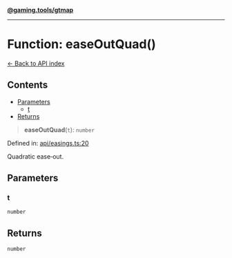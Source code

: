 [**@gaming.tools/gtmap**](README.md)

***

# Function: easeOutQuad()

[← Back to API index](./README.md)

## Contents

- [Parameters](#parameters)
  - [t](#t)
- [Returns](#returns)

> **easeOutQuad**(`t`): `number`

Defined in: [api/easings.ts:20](https://github.com/gamingtools/gt-map/blob/670061005a2701ff4986e8986471b4dd55d13ca7/packages/gtmap/src/api/easings.ts#L20)

Quadratic ease‑out.

## Parameters

### t

`number`

## Returns

`number`
